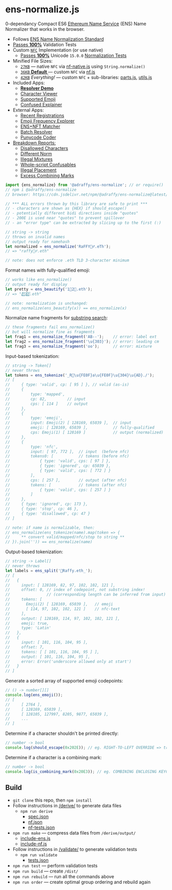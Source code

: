 # ens-normalize.js
0-dependancy Compact ES6 [Ethereum Name Service](https://ens.domains/) (ENS) Name Normalizer that works in the browser.

* Follows [ENS Name Normalization Standard](https://github.com/adraffy/ensip-norm/blob/main/draft.md)
* [Passes **100%**](https://adraffy.github.io/ens-normalize.js/test/validate.html) Validation Tests
* Custom [`NFC`](https://unicode.org/reports/tr15/) Implementation (or use native)
	* [Passes **100%**](https://adraffy.github.io/ens-normalize.js/test/report-nf.html) Unicode `15.0.0` [Normalization Tests](https://www.unicode.org/Public/15.0.0/ucd/NormalizationTest.txt)
* Minified File Sizes: 
	* [`27KB`](./dist/index-xnf.min.js) — native `NFC` via [nf-native.js](./src/nf-native.js) using `String.normalize()`
	* [`36KB` **Default** ](./dist/index.min.js) — custom `NFC` via [nf.js](./src/nf.js)
	* [`42KB`](./dist/all.min.js) *Everything!* — custom `NFC` + sub-libraries: [parts.js](./src/parts.js), [utils.js](./src/utils.js)
* Included Apps:
	* [**Resolver Demo**](https://adraffy.github.io/ens-normalize.js/test/resolver.html)
	* [Character Viewer](https://adraffy.github.io/ens-normalize.js/test/chars.html)
	* [Supported Emoji](https://adraffy.github.io/ens-normalize.js/test/emoji.html)
	* [Confused Explainer](https://adraffy.github.io/ens-normalize.js/test/confused.html)
* External Apps:
	* [Recent Registrations](https://raffy.antistupid.com/eth/ens-regs.html)
	* [Emoji Frequency Explorer](https://raffy.antistupid.com/eth/ens-emoji-freq.html)
	* [ENS+NFT Matcher](https://raffy.antistupid.com/eth/ens-nft-matcher.html)
	* [Batch Resolver](https://raffy.antistupid.com/eth/ens-batch-resolver.html)
	* [Punycode Coder](https://adraffy.github.io/punycode.js/test/demo.html)
* [Breakdown Reports:](https://adraffy.github.io/ens-norm-tests/test-breakdown/output/)
	* [Disallowed Characters](https://adraffy.github.io/ens-norm-tests/test-breakdown/output/disallowed.html)
	* [Different Norm](https://adraffy.github.io/ens-norm-tests/test-breakdown/output/diff.html)
	* [Illegal Mixtures](https://adraffy.github.io/ens-norm-tests/test-breakdown/output/mixtures.html)
	* [Whole-script Confusables](https://adraffy.github.io/ens-norm-tests/test-breakdown/output/wholes.html)
	* [Illegal Placement](https://adraffy.github.io/ens-norm-tests/test-breakdown/output/placement.html)
	* [Excess Combining Marks](https://adraffy.github.io/ens-norm-tests/test-breakdown/output/cm.html)

```Javascript
import {ens_normalize} from '@adraffy/ens-normalize'; // or require()
// npm i @adraffy/ens-normalize
// browser: https://cdn.jsdelivr.net/npm/@adraffy/ens-normalize@latest/dist/index.min.js

// *** ALL errors thrown by this library are safe to print ***
// - characters are shown as {HEX} if should_escape()
// - potentially different bidi directions inside "quotes"
// - 200E is used near "quotes" to prevent spillover
// - an "error type" can be extracted by slicing up to the first (:)

// string -> string
// throws on invalid names
// output ready for namehash
let normalized = ens_normalize('RaFFY🚴‍♂️.eTh');
// => "raffy🚴‍♂.eth"

// note: does not enforce .eth TLD 3-character minimum
```

Format names with fully-qualified emoji:
```Javascript
// works like ens_normalize()
// output ready for display
let pretty = ens_beautify('1⃣2⃣.eth'); 
// => "1️⃣2️⃣.eth"

// note: normalization is unchanged:
// ens_normalize(ens_beautify(x)) == ens_normalize(x)
```

Normalize name fragments for [substring search](./test/fragment.js):
```Javascript
// these fragments fail ens_normalize() 
// but will normalize fine as fragments
let frag1 = ens_normalize_fragment('AB--');    // error: label ext
let frag2 = ens_normalize_fragment('\u{303}'); // error: leading cm
let frag3 = ens_normalize_fragment('οо');      // error: mixture
```

Input-based tokenization:
```Javascript
// string -> Token[]
// never throws
let tokens = ens_tokenize('_R💩\u{FE0F}a\u{FE0F}\u{304}\u{AD}./');
// [
//     { type: 'valid', cp: [ 95 ] }, // valid (as-is)
//     {
//         type: 'mapped', 
//         cp: 82,         // input
//         cps: [ 114 ]    // output
//     }, 
//     { 
//         type: 'emoji',
//         input: Emoji(2) [ 128169, 65039 ],  // input 
//         emoji: [ 128169, 65039 ],           // fully-qualified
//         cps: Emoji(1) [ 128169 ]            // output (normalized)
//     },
//     {
//         type: 'nfc',
//         input: [ 97, 772 ],  // input  (before nfc)
//         tokens0: [           // tokens (before nfc)
//             { type: 'valid', cps: [ 97 ] },
//             { type: 'ignored', cp: 65039 },
//             { type: 'valid', cps: [ 772 ] }
//         ],
//         cps: [ 257 ],        // output (after nfc)
//         tokens: [            // tokens (after nfc)
//             { type: 'valid', cps: [ 257 ] }
//         ]
//     },
//     { type: 'ignored', cp: 173 },
//     { type: 'stop', cp: 46 },
//     { type: 'disallowed', cp: 47 }
// ]

// note: if name is normalizable, then:
// ens_normalize(ens_tokenize(name).map(token => {
//     ** convert valid/mapped/nfc/stop to string **
// }).join('')) == ens_normalize(name)
```

Output-based tokenization:
```Javascript
// string -> Label[]
// never throws
let labels = ens_split('💩Raffy.eth_');
// [
//   {
//     input: [ 128169, 82, 97, 102, 102, 121 ],  
//     offset: 0, // index of codepoint, not substring index!
//                // (corresponding length can be inferred from input)
//     tokens: [
//       Emoji(2) [ 128169, 65039 ],   // emoji
//       [ 114, 97, 102, 102, 121 ]    // nfc-text
//     ],
//     output: [ 128169, 114, 97, 102, 102, 121 ],
//     emoji: true,
//     type: 'Latin'
//   },
//   {
//     input: [ 101, 116, 104, 95 ],
//     offset: 7,
//     tokens: [ [ 101, 116, 104, 95 ] ],
//     output: [ 101, 116, 104, 95 ],
//     error: Error('underscore allowed only at start')
//   }
// ]
```

Generate a sorted array of supported emoji codepoints:
```Javascript
// () -> number[][]
console.log(ens_emoji());
// [
//     [ 2764 ],
//     [ 128169, 65039 ],
//     [ 128105, 127997, 8205, 9877, 65039 ],
//     ...
// ]
```

Determine if a character shouldn't be printed directly:
```Javascript
// number -> bool
console.log(should_escape(0x202E)); // eg. RIGHT-TO-LEFT OVERRIDE => true
```

Determine if a character is a combining mark:
```Javascript
// number -> bool
console.log(is_combining_mark(0x20E3)); // eg. COMBINING ENCLOSING KEYCAP => true
```

## Build

* `git clone` this repo, then `npm install` 
* Follow instructions in [/derive/](./derive/) to generate data files
	* `npm run derive` 
		* [spec.json](./derive/output/spec.json)
		* [nf.json](./derive/output/nf.json)
		* [nf-tests.json](./derive/output/nf-tests.json)
* `npm run make` — compress data files from `/derive/output/`
	* [include-ens.js](./src/include-ens.js)
	* [include-nf.js](./src/include-nf.js)
* Follow instructions in [/validate/](./validate/) to generate validation tests
	* `npm run validate`
		* [tests.json](./validate/tests.json)
* `npm run test` — perform validation tests
* `npm run build` — create `/dist/`
* `npm run rebuild` — run all the commands above
* `npm run order` — create optimal group ordering and rebuild again
